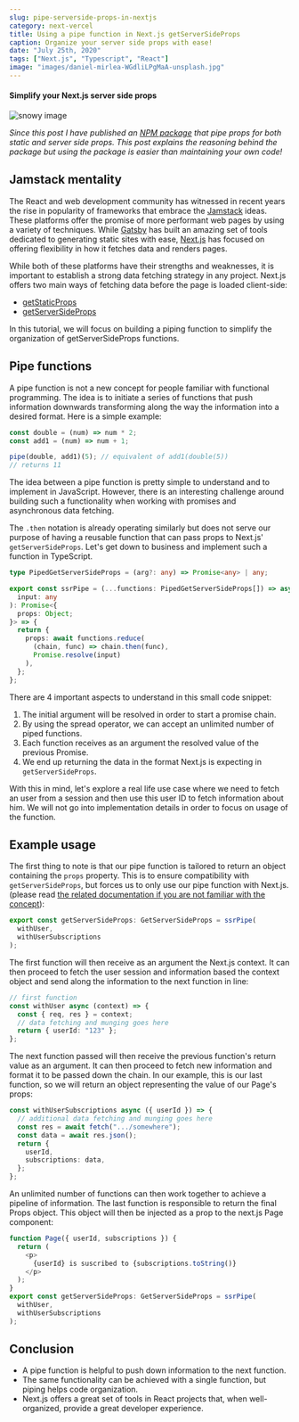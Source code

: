 ```yaml
---
slug: pipe-serverside-props-in-nextjs
category: next-vercel
title: Using a pipe function in Next.js getServerSideProps
caption: Organize your server side props with ease!
date: "July 25th, 2020"
tags: ["Next.js", "Typescript", "React"]
image: "images/daniel-mirlea-WGdliLPgMaA-unsplash.jpg"
---
```


#### **Simplify your Next.js server side props**

![snowy image](images/daniel-mirlea-WGdliLPgMaA-unsplash.jpg)

_Since this post I have published an [NPM package](https://www.npmjs.com/package/next-pipe-props) that pipe props for both static and server side props. This post explains the reasoning behind the package but using the package is easier than maintaining your own code!_

## **Jamstack mentality**

The React and web development community has witnessed in recent years the rise in popularity of frameworks that embrace the [Jamstack](https://jamstack.org/) ideas.
These platforms offer the promise of more performant web pages by using a variety of techniques. While [Gatsby](https://www.gatsbyjs.org/) has built an amazing set of tools dedicated to generating static sites with ease, [Next.js](https://nextjs.org/) has focused on offering flexibility in how it fetches data and renders pages.

While both of these platforms have their strengths and weaknesses, it is important to establish a strong data fetching strategy in any project. Next.js offers two main ways of fetching data before the page is loaded client-side:

- [getStaticProps](https://nextjs.org/docs/basic-features/data-fetching#getstaticprops-static-generation)
- [getServerSideProps](https://nextjs.org/docs/basic-features/data-fetching#getserversideprops-server-side-rendering)

In this tutorial, we will focus on building a piping function to simplify the organization of getServerSideProps functions.

## **Pipe functions**

A pipe function is not a new concept for people familiar with functional programming. The idea is to initiate a series of functions that push information downwards transforming along the way the information into a desired format. Here is a simple example:

```typescript
const double = (num) => num * 2;
const add1 = (num) => num + 1;

pipe(double, add1)(5); // equivalent of add1(double(5))
// returns 11
```

The idea between a pipe function is pretty simple to understand and to implement in JavaScript. However, there is an interesting challenge around building such a functionality when working with promises and asynchronous data fetching.

The `.then` notation is already operating similarly but does not serve our purpose of having a reusable function that can pass props to Next.js' `getServerSideProps`. Let's get down to business and implement such a function in TypeScript.

```typescript
type PipedGetServerSideProps = (arg?: any) => Promise<any> | any;

export const ssrPipe = (...functions: PipedGetServerSideProps[]) => async (
  input: any
): Promise<{
  props: Object;
}> => {
  return {
    props: await functions.reduce(
      (chain, func) => chain.then(func),
      Promise.resolve(input)
    ),
  };
};
```

There are 4 important aspects to understand in this small code snippet:

1. The initial argument will be resolved in order to start a promise chain.
1. By using the spread operator, we can accept an unlimited number of piped functions.
1. Each function receives as an argument the resolved value of the previous Promise.
1. We end up returning the data in the format Next.js is expecting in `getServerSideProps`.

With this in mind, let's explore a real life use case where we need to fetch an user from a session and then use this user ID to fetch information about him. We will not go into implementation details in order to focus on usage of the function.

## Example usage

The first thing to note is that our pipe function is tailored to return an object containing the `props` property. This is to ensure compatibility with `getServerSideProps`, but forces us to only use our pipe function with Next.js. (please read [the related documentation if you are not familiar with the concept](https://nextjs.org/docs/basic-features/data-fetching#getserversideprops-server-side-rendering)):

```typescript
export const getServerSideProps: GetServerSideProps = ssrPipe(
  withUser,
  withUserSubscriptions
);
```

The first function will then receive as an argument the Next.js context. It can then proceed to fetch the user session and information based the context object and send along the information to the next function in line:

```typescript
// first function
const withUser async (context) => {
  const { req, res } = context;
  // data fetching and munging goes here
  return { userId: "123" };
};
```

The next function passed will then receive the previous function's return value as an argument. It can then proceed to fetch new information and format it to be passed down the chain. In our example, this is our last function, so we will return an object representing the value of our Page's props:

```typescript
const withUserSubscriptions async ({ userId }) => {
  // additional data fetching and munging goes here
  const res = await fetch(".../somewhere");
  const data = await res.json();
  return {
    userId,
    subscriptions: data,
  };
};
```

An unlimited number of functions can then work together to achieve a pipeline of information. The last function is responsible to return the final Props object. This object will then be injected as a prop to the next.js Page component:

```typescript
function Page({ userId, subscriptions }) {
  return (
    <p>
      {userId} is suscribed to {subscriptions.toString()}
    </p>
  );
}
export const getServerSideProps: GetServerSideProps = ssrPipe(
  withUser,
  withUserSubscriptions
);
```

## Conclusion

- A pipe function is helpful to push down information to the next function.
- The same functionality can be achieved with a single function, but piping helps code organization.
- Next.js offers a great set of tools in React projects that, when well-organized, provide a great developer experience.
